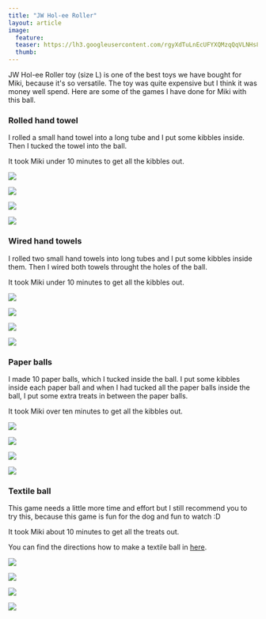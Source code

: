 ```yaml
---
title: "JW Hol-ee Roller"
layout: article
image:
  feature:
  teaser: https://lh3.googleusercontent.com/rgyXdTuLnEcUFYXQMzqQqVLNHs8xYl3td3d2Q_8nyXdaBncw_RCLuBbAh2CNGgbQ-JqAzFCOxpRH7i9nVUsx9nDuzGIJsFaGf08HvnQILMz4mrjN8tUMV_o2mBGUOu13Z1doZQevMc50QsXtWFYMfaX2Mp1B5qho-_EH4-vDTpVvyhzEHY6mO0sMXz1VTl5NIGYEWMSXupfWNpy5cz4vlBINt_4_XOkzTkWqQ4eXMFctQOXGao8l70XSigROmQ0srQzhGMtcTszh1AJPqOjNkjpuABVPGeYTGo-oi1ncJ1DGmZ-tt2lsqW0oTZz5kGuN-ontV-B_DbGc8y2BrBPr6WcOShQvehAmuqjx8ydUFKM1okz6VkFslzwMG4G2Ns2La4Wngh2vlxgQ9_RrkugJp2H5i8PG-w1iulsZRTlYRxtmvJU908Bpr8-JUXbdSkp9vr0Zugr3SID0T3INcLa6l4mEdsNOJenOGgykGSOQL3y9-gbtR3gMWHcKxJtjPimYM1CthhkN6uLh5pRv_WQd8aDUUGu1TrjlcqDB2Db4c_0=w245
  thumb:
---
```


JW Hol-ee Roller toy (size L) is one of the best toys we have bought for Miki, because it's so versatile. The toy was quite expensive but I think it was money well spend. Here are some of the games I have done for Miki with this ball.

### Rolled hand towel

I rolled a small hand towel into a long tube and I put some kibbles inside. Then I tucked the towel into the ball.

It took Miki under 10 minutes to get all the kibbles out.

[![](https://lh3.googleusercontent.com/GgvrS6qm3n77gxalcrsMI8twgu9onIsoNhwZoIEq4MZYpUhME3HGXaxF2FLfaVtDREF5shyTeHKDjxdfOAaF2VpOZdS_M_CzkAq_v38DTjRwu_yOipPvC3t765U8qHeMLaGRoTSp9_ikvJI1DS1CMDwrKQnT1AWghSxKUEy5na6El4VBmYNpMoodrILyQciXeaXJTcSWTq9XNHYyeQFz37AEV-BxuihhDwSQD_FaElAcqf-c8w80R3Oj6KPgO_U3IkH8kxHpjfymzSyAhEvZ0xih4yposDk4QRE7Ta88JMlZjBR4BDzMAQ3-xoXDBfkupifMxeT2X-wEWaBIyRKLhLPmvUcgNcGAKSl98xRf7Hl0YQdYNmlnG-E8Li8bGiEVtshNcLEWSqMU6Avpwda0OLMQVp-FlSvTRj49d6CPJFd9a2sIHbc8Va4SDwqt-uLLVXpQH17pkjLwnZlAL9uLoqfegUosUUlL9sWjHLVcc6_6rEcPSVLQsXyrM5aVG-o6OghcKQf4tThVu10XjeYY2NlGRIKR9Yd59PwNcEmMT5c=w800)](https://lh3.googleusercontent.com/GgvrS6qm3n77gxalcrsMI8twgu9onIsoNhwZoIEq4MZYpUhME3HGXaxF2FLfaVtDREF5shyTeHKDjxdfOAaF2VpOZdS_M_CzkAq_v38DTjRwu_yOipPvC3t765U8qHeMLaGRoTSp9_ikvJI1DS1CMDwrKQnT1AWghSxKUEy5na6El4VBmYNpMoodrILyQciXeaXJTcSWTq9XNHYyeQFz37AEV-BxuihhDwSQD_FaElAcqf-c8w80R3Oj6KPgO_U3IkH8kxHpjfymzSyAhEvZ0xih4yposDk4QRE7Ta88JMlZjBR4BDzMAQ3-xoXDBfkupifMxeT2X-wEWaBIyRKLhLPmvUcgNcGAKSl98xRf7Hl0YQdYNmlnG-E8Li8bGiEVtshNcLEWSqMU6Avpwda0OLMQVp-FlSvTRj49d6CPJFd9a2sIHbc8Va4SDwqt-uLLVXpQH17pkjLwnZlAL9uLoqfegUosUUlL9sWjHLVcc6_6rEcPSVLQsXyrM5aVG-o6OghcKQf4tThVu10XjeYY2NlGRIKR9Yd59PwNcEmMT5c=s0)

[![](https://lh3.googleusercontent.com/G65cEuKsjcqCY6s9WWAKKWn5Mm1kZaQqAb2yM_3hssjNLcBT6THQIjBxsSiHQvAjeGZf_Qj0eWgv01jWvj_m86DHXeS_L-rfYP5v9PMWAFBcSS4PCMO1zshHsblIWBg5fC_rFXRDBH9S9q6fl2lsiMTDMDLaRZPl9Qu3qQb6iMnl8GO7PjYZlWQyyZBhMcgIoSBg-Kwgrt9P-XaQMkoRyobKT1rtEoZxMMnyTI6Zez9obTavvm_7znaiDbRqyr-ioPgXtxkniI2EGQygyPBBKoFrkoY2CXyPh68M675OtkhWNVzzmbL2WKNaqcYxzCSiSovB_fnZ8ElEBJ6Pif6EVi6mhdKVGFAo6JYBsivF4_8rIdyHtWyjAJSCbwMXvyPpPoyWmD6uxCIVBlk6agsP74NDQmZAFNtQ9Qb4dB2ihDb3ndx_R0oNt-F3D0vbw5lR5OZ1bv65PBslIJ6o5ppERlIa_YrHwazRS3DsdeCeIkV24NPeZp66QLnWuQd5Es9rCQ6hicM9rYl7zCbIm93-bbdwGsyDhSAJL799kX7l3No=w800)](https://lh3.googleusercontent.com/G65cEuKsjcqCY6s9WWAKKWn5Mm1kZaQqAb2yM_3hssjNLcBT6THQIjBxsSiHQvAjeGZf_Qj0eWgv01jWvj_m86DHXeS_L-rfYP5v9PMWAFBcSS4PCMO1zshHsblIWBg5fC_rFXRDBH9S9q6fl2lsiMTDMDLaRZPl9Qu3qQb6iMnl8GO7PjYZlWQyyZBhMcgIoSBg-Kwgrt9P-XaQMkoRyobKT1rtEoZxMMnyTI6Zez9obTavvm_7znaiDbRqyr-ioPgXtxkniI2EGQygyPBBKoFrkoY2CXyPh68M675OtkhWNVzzmbL2WKNaqcYxzCSiSovB_fnZ8ElEBJ6Pif6EVi6mhdKVGFAo6JYBsivF4_8rIdyHtWyjAJSCbwMXvyPpPoyWmD6uxCIVBlk6agsP74NDQmZAFNtQ9Qb4dB2ihDb3ndx_R0oNt-F3D0vbw5lR5OZ1bv65PBslIJ6o5ppERlIa_YrHwazRS3DsdeCeIkV24NPeZp66QLnWuQd5Es9rCQ6hicM9rYl7zCbIm93-bbdwGsyDhSAJL799kX7l3No=s0)

[![](https://lh3.googleusercontent.com/m5N_sZ4HMkTGb7kBpRuyDgWUOBXhCxA_vi5WY8dwxBdRrrQ-6qHloeCfzer2UtxOyLh2T6MplTZHCFh2ht_CIiRLKRNIbzA3HtFn23c0hNwahhW0CjVmjnxoElA6RMddLQ9EFmhPM7_vrHEyEt4jm5WM1MsR5T0wqE6bMTIOCrOFj_zL3ad_QNZ4EXvtmCh5MauVLWPNQpiIsIe_u2chB6TBpWlTpOcakDQzTYGdXFu681YPl_HLgg9bbWPpXxINbNVlAYdzJEr2zUQNSVn0aYCLoUMNRY9uTqFklZxBV4za1OD-jGL_7yr6-apzqdD637iWMtI8S_hfJ8fcbRobfF46QLYOI_NBT5DlXh3iSqISEcH_kCNuJBZoU5QPERd13Cq8P00z4y1nf7bkOHbCaCP5xd9YFIOqOZCLDestPB1BI4mH6eYVCW1FH3e4bHA4D6TjxH3cQr1msWimGEsEqtp4RieVzocPC5ssKl_cafgmhtSIvOMj8we_xhkboGPsl4bCo-rFmITME4gjsXS6ajzQdA6Mw1N3PvgMDNtVeDI=w800)](https://lh3.googleusercontent.com/m5N_sZ4HMkTGb7kBpRuyDgWUOBXhCxA_vi5WY8dwxBdRrrQ-6qHloeCfzer2UtxOyLh2T6MplTZHCFh2ht_CIiRLKRNIbzA3HtFn23c0hNwahhW0CjVmjnxoElA6RMddLQ9EFmhPM7_vrHEyEt4jm5WM1MsR5T0wqE6bMTIOCrOFj_zL3ad_QNZ4EXvtmCh5MauVLWPNQpiIsIe_u2chB6TBpWlTpOcakDQzTYGdXFu681YPl_HLgg9bbWPpXxINbNVlAYdzJEr2zUQNSVn0aYCLoUMNRY9uTqFklZxBV4za1OD-jGL_7yr6-apzqdD637iWMtI8S_hfJ8fcbRobfF46QLYOI_NBT5DlXh3iSqISEcH_kCNuJBZoU5QPERd13Cq8P00z4y1nf7bkOHbCaCP5xd9YFIOqOZCLDestPB1BI4mH6eYVCW1FH3e4bHA4D6TjxH3cQr1msWimGEsEqtp4RieVzocPC5ssKl_cafgmhtSIvOMj8we_xhkboGPsl4bCo-rFmITME4gjsXS6ajzQdA6Mw1N3PvgMDNtVeDI=s0)

[![](https://lh3.googleusercontent.com/PwWZMzwfCt-rb24GyNnlI3oBCAd684OOXOu8Xq1knlqMd4o5le9UCxiXgTjXNOYuufUQl1cv5MM7MFtSduTuHG074fTjEeLdsN-r-gsmoiet3TOdFo7gG0KSS2mW0xAVw1r83_wRn0zl9x29UssJTCYjkzsPDTB_tevBTYFqK1TFLLG-m5bSkhVCMM2LeH6XJDLtu7T_lv6TPO0pmdtlgaDgmAdG1hMBO08lMyTURcq1RLSIklcGDz7q2b09pRGQ_j4A-a2obqfDIAy9ousLnzSWQzZFRCTTFM9KiF9VCVYfTjbISojj427szkcIpA6oCTOzXOR0bnXDbtMk8YD-PfKVSvxRx8Zr4HN7YVPAJa1YNWBBYaZOfBu4vsyfe4GzQdpZCVASBhoKDu20VgBGrQGBYEm5YX7pBr-fV61ZtcziNfwzEc-oYSa3KVIGljot1WisHLeiCNU5DUCxruGOl81AuEcPomBaa2gMeWFyQg3oZ_jZyS75uMZ_YyWKVPrN0de09lC2U92kwfPu2LbEZWdcw4uUC22DMHToGmNjepU=w800)](https://lh3.googleusercontent.com/PwWZMzwfCt-rb24GyNnlI3oBCAd684OOXOu8Xq1knlqMd4o5le9UCxiXgTjXNOYuufUQl1cv5MM7MFtSduTuHG074fTjEeLdsN-r-gsmoiet3TOdFo7gG0KSS2mW0xAVw1r83_wRn0zl9x29UssJTCYjkzsPDTB_tevBTYFqK1TFLLG-m5bSkhVCMM2LeH6XJDLtu7T_lv6TPO0pmdtlgaDgmAdG1hMBO08lMyTURcq1RLSIklcGDz7q2b09pRGQ_j4A-a2obqfDIAy9ousLnzSWQzZFRCTTFM9KiF9VCVYfTjbISojj427szkcIpA6oCTOzXOR0bnXDbtMk8YD-PfKVSvxRx8Zr4HN7YVPAJa1YNWBBYaZOfBu4vsyfe4GzQdpZCVASBhoKDu20VgBGrQGBYEm5YX7pBr-fV61ZtcziNfwzEc-oYSa3KVIGljot1WisHLeiCNU5DUCxruGOl81AuEcPomBaa2gMeWFyQg3oZ_jZyS75uMZ_YyWKVPrN0de09lC2U92kwfPu2LbEZWdcw4uUC22DMHToGmNjepU=s0)

### Wired hand towels

I rolled two small hand towels into long tubes and I put some kibbles inside them. Then I wired both towels throught the holes of the ball.

It took Miki under 10 minutes to get all the kibbles out.

[![](https://lh3.googleusercontent.com/uObqffl1QahsjsCO9xk1wZmMKZt8rJJFDf9B5ZLwRMoTP9bTP8zF_bNXrybI0we9iT_67Y_90N3aJm9dmfuIT1NYMWrRhUnxWIb3QB_Qa7DbTIS3VVCk-pYbMOMBKBaukMNaYZ66c5E1S6KhCKzzzMFq0Eh2fOktdllESzb6cuxlQhYRIVlJGR1CudtYU6O9x3-PS8GBvNG8hOjWgMAmJffUACjupEsW5C4y4vVnNhPJn5807zzZV8nzK5gP0hJ75gb9aGYPmMl5QCsLuuwQAFh22E-kM0xKz0NXlLRyDzvW6d4YKZexpjyxxYVxH1wd6IobfFol6cnCt1aEyvHwabX4A1zy2j9fqw4VHBxPELSiUvgBVpAkyfdfKc7Ktf6Mc8QdfMjdW2WVbi7gyDnKEs4V1nvs9bVnqap40GeuS_g7CTK4HryIf4naV-B2ikLwDzYasf1Apt9eca2Gfj-5r9FfbqKoRxZBmge7Gu1j4C5u8J2zfL3DTPJzLh9t05kmERTBXXn5eFnA0q_jMjS2HqqN-b1jW6WcoubSjfMZp9o=w800)](https://lh3.googleusercontent.com/uObqffl1QahsjsCO9xk1wZmMKZt8rJJFDf9B5ZLwRMoTP9bTP8zF_bNXrybI0we9iT_67Y_90N3aJm9dmfuIT1NYMWrRhUnxWIb3QB_Qa7DbTIS3VVCk-pYbMOMBKBaukMNaYZ66c5E1S6KhCKzzzMFq0Eh2fOktdllESzb6cuxlQhYRIVlJGR1CudtYU6O9x3-PS8GBvNG8hOjWgMAmJffUACjupEsW5C4y4vVnNhPJn5807zzZV8nzK5gP0hJ75gb9aGYPmMl5QCsLuuwQAFh22E-kM0xKz0NXlLRyDzvW6d4YKZexpjyxxYVxH1wd6IobfFol6cnCt1aEyvHwabX4A1zy2j9fqw4VHBxPELSiUvgBVpAkyfdfKc7Ktf6Mc8QdfMjdW2WVbi7gyDnKEs4V1nvs9bVnqap40GeuS_g7CTK4HryIf4naV-B2ikLwDzYasf1Apt9eca2Gfj-5r9FfbqKoRxZBmge7Gu1j4C5u8J2zfL3DTPJzLh9t05kmERTBXXn5eFnA0q_jMjS2HqqN-b1jW6WcoubSjfMZp9o=s0)

[![](https://lh3.googleusercontent.com/KrVBVgsw_XCL7p37Lm1ncu45gRJwfCDGizyK_KkHY9fEDGbIx8D_Sw9dqTfwuy6708KXtyBno8UYjrVJXj70fiCb8LxK8l-D2FqMudccxzQmryDzG8KgR3DZRppjjhuNmN-syZN4ckI9tkV0haS141q8DDBcdBptZck2UhW8HinTn8vbLo5w9i8BkPuYnV9p65kDBv1BL1AI60_GdT6hft06nJN5ttJDbLyVMJO61mVYqz455TjiXOpULse_d2CUNbAxzre--tegIj7TYE3a9ZdkNa9QKETMN-6w8bTX7r-vTwP3D4MqT13t02Qa2QHauOTHHPmyWYnqPEDC-ZGzJQsyMwFhK78L8RwB6exUgXotFKTpXz_G_uDYe5n0D3xBZheHQis10RVaExbIxemuJdOctVxkxCPzXjTlYVroCzAkCIjMBcB79mpdGdjHX4s277G6ijcRYtUOffE7Zr2dE860dIWHnhx0z4DlHmvuWaxUmp4MePFkga0TfjEtSMcAB9S7XQIqm2j4mnUDHEMB_gqfhtkg5qZnpQo-8YXMa30=w800)](https://lh3.googleusercontent.com/KrVBVgsw_XCL7p37Lm1ncu45gRJwfCDGizyK_KkHY9fEDGbIx8D_Sw9dqTfwuy6708KXtyBno8UYjrVJXj70fiCb8LxK8l-D2FqMudccxzQmryDzG8KgR3DZRppjjhuNmN-syZN4ckI9tkV0haS141q8DDBcdBptZck2UhW8HinTn8vbLo5w9i8BkPuYnV9p65kDBv1BL1AI60_GdT6hft06nJN5ttJDbLyVMJO61mVYqz455TjiXOpULse_d2CUNbAxzre--tegIj7TYE3a9ZdkNa9QKETMN-6w8bTX7r-vTwP3D4MqT13t02Qa2QHauOTHHPmyWYnqPEDC-ZGzJQsyMwFhK78L8RwB6exUgXotFKTpXz_G_uDYe5n0D3xBZheHQis10RVaExbIxemuJdOctVxkxCPzXjTlYVroCzAkCIjMBcB79mpdGdjHX4s277G6ijcRYtUOffE7Zr2dE860dIWHnhx0z4DlHmvuWaxUmp4MePFkga0TfjEtSMcAB9S7XQIqm2j4mnUDHEMB_gqfhtkg5qZnpQo-8YXMa30=s0)

[![](https://lh3.googleusercontent.com/4BYrZ7lq6Deefht0gO2ZLmE1pGMuvuikF4Ye-Dr9N1AkMs2NQNRPfXCB6OReA4uRyZgRbBAazscLgipOkohLSbXnSmw4QwpqtxjMZ8-_j3rc4jjSsdUXciVvV9mANvnfMoLMmeNlh0CM_kJZlaOA2Xz-Nd-uOIc1yyUlAXhtzQYnQAOHX_R_zCLn_WCEsQn9dsBbi-YKJAqmxIAb1WCpGlsRI4sdW7Ss5faz3BMzVBTqNGJP7a3wLn8L72yxsBn-s2OY5hNyeTc_6t_gMnqZ6klWsARplIvpXZ84EkktbbrdlvWI6SqiarR_XyY8sedID4r3t63JJSe25inHFm3EoK7evqevqctxMr1JlD8e7KpQyPQPDX3OGadhTtypwz-F1qK7SWTpaok0x9dyI5t_H1tAsQVhleRBaA6liU-N9a5zoAQ3GdagXLeX92BPiCGFIxLgqk4o86YCO-b5j737ufMEMroCp6f3FtANyINi5tNOVyhUL4JXjZwxj150OkF2zpR7Hf1REmXwXkVSdLYPMajkHQUMPi2YV1QmI5thGn8=w800)](https://lh3.googleusercontent.com/4BYrZ7lq6Deefht0gO2ZLmE1pGMuvuikF4Ye-Dr9N1AkMs2NQNRPfXCB6OReA4uRyZgRbBAazscLgipOkohLSbXnSmw4QwpqtxjMZ8-_j3rc4jjSsdUXciVvV9mANvnfMoLMmeNlh0CM_kJZlaOA2Xz-Nd-uOIc1yyUlAXhtzQYnQAOHX_R_zCLn_WCEsQn9dsBbi-YKJAqmxIAb1WCpGlsRI4sdW7Ss5faz3BMzVBTqNGJP7a3wLn8L72yxsBn-s2OY5hNyeTc_6t_gMnqZ6klWsARplIvpXZ84EkktbbrdlvWI6SqiarR_XyY8sedID4r3t63JJSe25inHFm3EoK7evqevqctxMr1JlD8e7KpQyPQPDX3OGadhTtypwz-F1qK7SWTpaok0x9dyI5t_H1tAsQVhleRBaA6liU-N9a5zoAQ3GdagXLeX92BPiCGFIxLgqk4o86YCO-b5j737ufMEMroCp6f3FtANyINi5tNOVyhUL4JXjZwxj150OkF2zpR7Hf1REmXwXkVSdLYPMajkHQUMPi2YV1QmI5thGn8=s0)

[![](https://lh3.googleusercontent.com/NMYY9FxHrhI2xhJBTVb4HFkxLdHyiZGASuUvsNeso8QuSoPo-CX467oB-fYCc6F4cKGMPYRy8_D95qtpJCPAraDWwclwxs7PHYhXIDIbEWIs3_RXL12catBqxlD5pFGObYyl6yq9tEnp-xLECSAIknGmP7tfPAKVmHT2OVMu34nOKY-M5sutmcV3VjzVn29tCpm7_MtQ0jXH64sIE-oCOptbTyadlNZn83RT796fpCCEjQJDlfJC6bajztMl3ThsASH1O0AcljTkXO5FiELUtm_CfWIx9pKnhaaMKeH3SUCiPWiwz3bbgl_LdSPltJwyQWAMeTXlubd6QrNgWjeXXEzo26S5qRuiJG6Q4WRrlFAfUpggtnQEZX1DGpL6pBlZ5mId2g6LAT8sL9ofV7hp90ax7Dy2zpHFr06qeWopQkWCoy__cM3ZbDSkne67gJSDrcWjn0pA_9cOtdaVbl27XvNutX4LqN4Ivt4GqaMo0JFdY0-HGNV-dVKq7llAWa5HYTdKCXPNeS38xxB6KZDIs26pjcOZ-ltbo3ceLijhTPA=w800)](https://lh3.googleusercontent.com/NMYY9FxHrhI2xhJBTVb4HFkxLdHyiZGASuUvsNeso8QuSoPo-CX467oB-fYCc6F4cKGMPYRy8_D95qtpJCPAraDWwclwxs7PHYhXIDIbEWIs3_RXL12catBqxlD5pFGObYyl6yq9tEnp-xLECSAIknGmP7tfPAKVmHT2OVMu34nOKY-M5sutmcV3VjzVn29tCpm7_MtQ0jXH64sIE-oCOptbTyadlNZn83RT796fpCCEjQJDlfJC6bajztMl3ThsASH1O0AcljTkXO5FiELUtm_CfWIx9pKnhaaMKeH3SUCiPWiwz3bbgl_LdSPltJwyQWAMeTXlubd6QrNgWjeXXEzo26S5qRuiJG6Q4WRrlFAfUpggtnQEZX1DGpL6pBlZ5mId2g6LAT8sL9ofV7hp90ax7Dy2zpHFr06qeWopQkWCoy__cM3ZbDSkne67gJSDrcWjn0pA_9cOtdaVbl27XvNutX4LqN4Ivt4GqaMo0JFdY0-HGNV-dVKq7llAWa5HYTdKCXPNeS38xxB6KZDIs26pjcOZ-ltbo3ceLijhTPA=s0)

### Paper balls

I made 10 paper balls, which I tucked inside the ball. I put some kibbles inside each paper ball and when I had tucked all the paper balls inside the ball, I put some extra treats in between the paper balls.

It took Miki over ten minutes to get all the kibbles out.

[![](https://lh3.googleusercontent.com/LUp3ybPrcLUlTtzf8Z_oqNiB8xgozwkfUyds6MZ2ElTm_-E0CD8ECXTvfTvxaEqez5eBoig3zdescElUnG8p1jx0Nf7aoEoZRlzoC2Kc2OLPyW7IhK8TJ76qheHUMZ_Kc9Z7S0jD6sW582PWxlsVphC2rAqFQDWunsUHDeSnmmCC-oLc6jDgdkJ4ShGWL21GQwucyWfSo9aiUI_lgtR3ZUB_icp1CTB--HE7xN0UP9Q4cB-pu1lywsdRBGeW-5lI5GyUe22XXxfDBSr3P6UeIsFacMPBI7dkeQ7dTlHlpeSWZK02WTe5QvmdUCMI2I7bzJLJciz7Jw4j5Umu9WNGdoFNTJFb6ScoXsvUkfAGVKlYhGcqjWEdK7bR_VSAqONXZbUQ9Dbz3sdd5KVBQuXye4thm-OtDstJ7ENT3NAdlxJCogN7rVQfGieu9e3zDEGDT9_ffbEPVMXsitBk4Tv1MZD-UDWmbnUXprfpY4MQ8U6QWjt4yf4vpjXmy1wfEVo5-BH4-_M0O1iJ5JcCVh7cNwM25VT9-o-eNIJBibDG6Uw=w800)](https://lh3.googleusercontent.com/LUp3ybPrcLUlTtzf8Z_oqNiB8xgozwkfUyds6MZ2ElTm_-E0CD8ECXTvfTvxaEqez5eBoig3zdescElUnG8p1jx0Nf7aoEoZRlzoC2Kc2OLPyW7IhK8TJ76qheHUMZ_Kc9Z7S0jD6sW582PWxlsVphC2rAqFQDWunsUHDeSnmmCC-oLc6jDgdkJ4ShGWL21GQwucyWfSo9aiUI_lgtR3ZUB_icp1CTB--HE7xN0UP9Q4cB-pu1lywsdRBGeW-5lI5GyUe22XXxfDBSr3P6UeIsFacMPBI7dkeQ7dTlHlpeSWZK02WTe5QvmdUCMI2I7bzJLJciz7Jw4j5Umu9WNGdoFNTJFb6ScoXsvUkfAGVKlYhGcqjWEdK7bR_VSAqONXZbUQ9Dbz3sdd5KVBQuXye4thm-OtDstJ7ENT3NAdlxJCogN7rVQfGieu9e3zDEGDT9_ffbEPVMXsitBk4Tv1MZD-UDWmbnUXprfpY4MQ8U6QWjt4yf4vpjXmy1wfEVo5-BH4-_M0O1iJ5JcCVh7cNwM25VT9-o-eNIJBibDG6Uw=s0)

[![](https://lh3.googleusercontent.com/rd3dFvTXdBMenHg9E2Utiv86PwLXdqvua1_RqeRNPQ5C0FWMwNgM57AGio_om6hEEUi4RmkEfBuz9aM_l5ofunYAijxmje7cWw-9kAOdszUZmOT5TJwQYGAC3hICyCUmUO_1PdIC7ngZheRuXEIpHAUXgov1JbHbvI73vEiO_16EnKzbiRHjx-gNC-p0ma2-WPckbzS-G6lfOEh8TshuOm092EHATlqTJP-wUoMVISzt5HYeAgdtIl3E1DRx7R_t-2mTjMQHVZ2V8OFfwf-ND7-1AvXPQb7cHqfEH_nyAfyihFQfFpAxyM2eFh2pFqTkDzyEfczDKxm9nFYxIzNGPVIKd5oT1aet74w_mFb_N0i5YLrnyxTCCFlJeEaxVc5P2FDjeoKCBXEgZxsJdBYXC8bKcU1T4b8SNwt-OOXzfrCprz7NUk_f-ihq4QQ3jl4ZxSlLb6c5809PiNToTLABnlGBveb14jK7PuPday1_wSaCuvAP6B_bKiqE_9KF7d2afIwGqxTzuQtQbYYOJ-e7ApWJQK0PgKnTRijyPyP79OM=w800)](https://lh3.googleusercontent.com/rd3dFvTXdBMenHg9E2Utiv86PwLXdqvua1_RqeRNPQ5C0FWMwNgM57AGio_om6hEEUi4RmkEfBuz9aM_l5ofunYAijxmje7cWw-9kAOdszUZmOT5TJwQYGAC3hICyCUmUO_1PdIC7ngZheRuXEIpHAUXgov1JbHbvI73vEiO_16EnKzbiRHjx-gNC-p0ma2-WPckbzS-G6lfOEh8TshuOm092EHATlqTJP-wUoMVISzt5HYeAgdtIl3E1DRx7R_t-2mTjMQHVZ2V8OFfwf-ND7-1AvXPQb7cHqfEH_nyAfyihFQfFpAxyM2eFh2pFqTkDzyEfczDKxm9nFYxIzNGPVIKd5oT1aet74w_mFb_N0i5YLrnyxTCCFlJeEaxVc5P2FDjeoKCBXEgZxsJdBYXC8bKcU1T4b8SNwt-OOXzfrCprz7NUk_f-ihq4QQ3jl4ZxSlLb6c5809PiNToTLABnlGBveb14jK7PuPday1_wSaCuvAP6B_bKiqE_9KF7d2afIwGqxTzuQtQbYYOJ-e7ApWJQK0PgKnTRijyPyP79OM=s0)

[![](https://lh3.googleusercontent.com/oXeQLxI9yOwrSkqFAZTs0OuHZLkji8VZIdYPRVK-T1v-2bsTmujQEvuSj30ab-OeetKWuM1dYYyoFgq7BqY6JtcI23LppqULWrmU1Pwsp93NkZccvxtWWMiOu7A1MryVqZtVWCWONwgWkfSFTs_0i3CS_Thw9xMK8A5ZaHDnowHH1Bv062IlBpX8LCDgC5PPfCXrwJJuXDTjSu2UItCas6eKoyucTi4ZmQtwre8BGljVHGnIHbbC8geKcGc66W2dS9XL2TD1E2lk8SQyuAzb8JoPJqRoT63x0T65DZbjfIuGErsphtXuXsLj9wZCnNKzhiSFQrneT6d_J6xHkSb4tiFZDfV6pH6Nc0BUpuI1XZlg1MS5VOwYWRucQ1C6J_9evpjgbh9HH7kN-q4rk6qMHlvq5A0UMPEVXyKdL-aeNX5tigmRw_pt9tUnt8u9OIHvK1ZvwOSla99uwCV3zKaag-VtT5_KmwM7-uGKBpJ_woLfPrftk1LU2zysMiSD_OjNdcmIm1HKhsqx_sjuX0R8oqT75a52LP-MwtLAjCrO51w=w800)](https://lh3.googleusercontent.com/oXeQLxI9yOwrSkqFAZTs0OuHZLkji8VZIdYPRVK-T1v-2bsTmujQEvuSj30ab-OeetKWuM1dYYyoFgq7BqY6JtcI23LppqULWrmU1Pwsp93NkZccvxtWWMiOu7A1MryVqZtVWCWONwgWkfSFTs_0i3CS_Thw9xMK8A5ZaHDnowHH1Bv062IlBpX8LCDgC5PPfCXrwJJuXDTjSu2UItCas6eKoyucTi4ZmQtwre8BGljVHGnIHbbC8geKcGc66W2dS9XL2TD1E2lk8SQyuAzb8JoPJqRoT63x0T65DZbjfIuGErsphtXuXsLj9wZCnNKzhiSFQrneT6d_J6xHkSb4tiFZDfV6pH6Nc0BUpuI1XZlg1MS5VOwYWRucQ1C6J_9evpjgbh9HH7kN-q4rk6qMHlvq5A0UMPEVXyKdL-aeNX5tigmRw_pt9tUnt8u9OIHvK1ZvwOSla99uwCV3zKaag-VtT5_KmwM7-uGKBpJ_woLfPrftk1LU2zysMiSD_OjNdcmIm1HKhsqx_sjuX0R8oqT75a52LP-MwtLAjCrO51w=s0)

[![](https://lh3.googleusercontent.com/K0fwR2cFZqHweBRFkgIzt-lKtmW4l075iZB7n_qb3odG0mhrjveZqFAWWjTsz91on37vLKqLrCsW6ZiB6pRWCyAxcf90Q0dcAi_NkipiLqMXqnSBRIcuhPrS_1dianH1ZZ5ATEztxc97QhQnyaYUt8WhvkROHUNEUMYWh-sb3VyabaMd84csCIc6inpwIESo9BN5HPCffimxGcGtuWVYmcBJEevGM7Eujq-orVNHaAMCfPj5IxdfuUTdYXJRkbuqF9M6y3ZQVF8OwHu-V3N22RuMehpO4AqftHMoDv1lfCqfxvOO73Q7uWyPqv8UzqQpvUCdFx8rW8CO2cMJ-o4z5U3nSRIeR0WkzXJkAPkobzSXMrou8HuSzOtK4FxM8PCGepNLrYftUtlDOYsKMDIXLdaEHU1IqBik1ZuDhynPkjE-cP2HMWM_1oSMOo2F4AzMUqkGyMgiebCNKPxlfv60vPtP5WlW0JGHMyRXVvXDjlrGIbn3XUa_33n1W7VXSoQzK0YwuwFamy4FO121bqcGKfZJzVFHoiTdVuTy9hDaVKE=w800)](https://lh3.googleusercontent.com/K0fwR2cFZqHweBRFkgIzt-lKtmW4l075iZB7n_qb3odG0mhrjveZqFAWWjTsz91on37vLKqLrCsW6ZiB6pRWCyAxcf90Q0dcAi_NkipiLqMXqnSBRIcuhPrS_1dianH1ZZ5ATEztxc97QhQnyaYUt8WhvkROHUNEUMYWh-sb3VyabaMd84csCIc6inpwIESo9BN5HPCffimxGcGtuWVYmcBJEevGM7Eujq-orVNHaAMCfPj5IxdfuUTdYXJRkbuqF9M6y3ZQVF8OwHu-V3N22RuMehpO4AqftHMoDv1lfCqfxvOO73Q7uWyPqv8UzqQpvUCdFx8rW8CO2cMJ-o4z5U3nSRIeR0WkzXJkAPkobzSXMrou8HuSzOtK4FxM8PCGepNLrYftUtlDOYsKMDIXLdaEHU1IqBik1ZuDhynPkjE-cP2HMWM_1oSMOo2F4AzMUqkGyMgiebCNKPxlfv60vPtP5WlW0JGHMyRXVvXDjlrGIbn3XUa_33n1W7VXSoQzK0YwuwFamy4FO121bqcGKfZJzVFHoiTdVuTy9hDaVKE=s0)

### Textile ball

This game needs a little more time and effort but I still recommend you to try this, because this game is fun for the dog and fun to watch :D

It took Miki about 10 minutes to get all the treats out.

You can find the directions how to make a textile ball in [here](http://minimuutti.com/en/activation/textile-ball/). 

[![](https://lh3.googleusercontent.com/Q15BMY5nniZHVk4xW6GHRLVa_WeRAYUeRT4qSb_aibCfNu1otnrNYdx1SEhmx1LA-MqsovWPJKtTOUy4BvHEzbls2OCxmYitNdOCo1VmkKXucF_zE0zvVCWfk7RolLOc-fA329IwZ4iD0-_qYg4DWiKkOdJxIstWLCfrzcrofqys91DL0SOCIrTvKpW5JDXpVL1RoiRkVO0JBG-ppUiCjHdmKNkwmmsBSobpE602jAQsbX8XjMbIPvkyB99tRfUhuqEnsDeNgGprI4bGJYHZSmAeHHoEC9Cmq77jZXHec5PC6s-8euyFB8OSmTqywWJc8QbY0P7tyuoy6JwNcYRxCvU2Ja9k2op9TUDNAmdF0gGxvOx4ktkSnHZ7OtQi306ebNoSWmwF3cLnyFfA2YRRCUYqjtlr2QaKkvLm7W8pCn6CCDBdwjyvuic11E-KF0x-3zOUFrS_h5hwcZbdUVjz5hSL57tWsdveStpiXiygdDl97P2xiq6ITNZYs3XG1rvkxBbbRZ7rFtDTk3VKlH4cISFq7a5-DRGfdQOwlmmh-7o=w800)](https://lh3.googleusercontent.com/Q15BMY5nniZHVk4xW6GHRLVa_WeRAYUeRT4qSb_aibCfNu1otnrNYdx1SEhmx1LA-MqsovWPJKtTOUy4BvHEzbls2OCxmYitNdOCo1VmkKXucF_zE0zvVCWfk7RolLOc-fA329IwZ4iD0-_qYg4DWiKkOdJxIstWLCfrzcrofqys91DL0SOCIrTvKpW5JDXpVL1RoiRkVO0JBG-ppUiCjHdmKNkwmmsBSobpE602jAQsbX8XjMbIPvkyB99tRfUhuqEnsDeNgGprI4bGJYHZSmAeHHoEC9Cmq77jZXHec5PC6s-8euyFB8OSmTqywWJc8QbY0P7tyuoy6JwNcYRxCvU2Ja9k2op9TUDNAmdF0gGxvOx4ktkSnHZ7OtQi306ebNoSWmwF3cLnyFfA2YRRCUYqjtlr2QaKkvLm7W8pCn6CCDBdwjyvuic11E-KF0x-3zOUFrS_h5hwcZbdUVjz5hSL57tWsdveStpiXiygdDl97P2xiq6ITNZYs3XG1rvkxBbbRZ7rFtDTk3VKlH4cISFq7a5-DRGfdQOwlmmh-7o=s0)

[![](https://lh3.googleusercontent.com/5ERgKxFGoNFbRGn5hIGONCCd2zxobFMEU7KHWSW75F5zYmVY-o0ClVyngap-cuZZNkRvttZAq_P28xEN-CMMXmx26AlNQLuBMJtypNqy9CfTZDo0QG-YixkGNIecuYh0TcH7QoX543VtG9ymE1BmlhIUgXu67gdQ-ahGFHVYwOtrX3s4axF9KfPEMxBbyp2Kwxb9PsNCkl--_Ln1nrF1AfN0qHv23KE1Q2VjyjktqjXYU4b4E0GBiT0Yds22ep5-wMU27PT4GaUJQxnvQ2qTMd8dxeU4_rs-jL4T6wkZC7LlCDuyPK8NeiX_G6iIcETnHygEJ1MxqB2dDa8fQVjB2mG-a4bOXbOvtQ5wze6IBYhJLu9zt-nqtSaqmHXqoZ56cihRq9Yc7fcxsz9WZ8QTVxSZV8Id6D0MwOAnwcn3xq-ZDZgocver19EidTPulvOKiETdZ0lvahT4KvNNzLJciDYYsbZDKgs7WZ4GzqhQmG5a_jaFYVbEh1TkyIiKfYI80c0n-Mbzu4cdEZfD8cNGEK5zGKiqwQlcYFf28jBPRNQ=w800)](https://lh3.googleusercontent.com/5ERgKxFGoNFbRGn5hIGONCCd2zxobFMEU7KHWSW75F5zYmVY-o0ClVyngap-cuZZNkRvttZAq_P28xEN-CMMXmx26AlNQLuBMJtypNqy9CfTZDo0QG-YixkGNIecuYh0TcH7QoX543VtG9ymE1BmlhIUgXu67gdQ-ahGFHVYwOtrX3s4axF9KfPEMxBbyp2Kwxb9PsNCkl--_Ln1nrF1AfN0qHv23KE1Q2VjyjktqjXYU4b4E0GBiT0Yds22ep5-wMU27PT4GaUJQxnvQ2qTMd8dxeU4_rs-jL4T6wkZC7LlCDuyPK8NeiX_G6iIcETnHygEJ1MxqB2dDa8fQVjB2mG-a4bOXbOvtQ5wze6IBYhJLu9zt-nqtSaqmHXqoZ56cihRq9Yc7fcxsz9WZ8QTVxSZV8Id6D0MwOAnwcn3xq-ZDZgocver19EidTPulvOKiETdZ0lvahT4KvNNzLJciDYYsbZDKgs7WZ4GzqhQmG5a_jaFYVbEh1TkyIiKfYI80c0n-Mbzu4cdEZfD8cNGEK5zGKiqwQlcYFf28jBPRNQ=s0)

[![](https://lh3.googleusercontent.com/14W34bGigZ0DH1GWrTSH0O1R9ZWrm5YE4ACYN6Xedyy2XhvldluzWvQQT-WJDgXUX2PXYk-oot4yr-sBJJeN98ZavxWixE65zeX2dFLuszkebr4kCAIIZ4vOSbYccb75mc-lGjsYb2k_WvpjsMTGB9KKkCM1_-CuFYOzF18NoPp7ns7ytZYuh8ayTAgp1dVi6NKrydOb676wwu0gkx_-DLrmMi-3KW3KYphwD-W1z0CaqJdZp5ZAj43n4qcn189ve05TbS9uicsQxKFEYRBS2IxhgWApL8mL7F9Pfo_QU0FGJeHksV5st790K6thh_M-bnqFz8VwK_seBJZRBxawcyb7Juf5EGvSVgaPhD49ILs6z5HZ6jJZvZrYKH9kChn06pJby08w4wjLi-dC1KOEN4FAH0GQhIBXQa1Qfg2t4I3HyD3SzkU9UVE5lwcIucFbkib12LxTCOLGp-DG7sDOYJkNREpz1uYelNop37Ff8_LI9vbYxiRzGtjEmxAnJ1rvPyuMp0-L14Os1omBX1L6lWLZUdCbQfE3flAsEEzp7Gk=w800)](https://lh3.googleusercontent.com/14W34bGigZ0DH1GWrTSH0O1R9ZWrm5YE4ACYN6Xedyy2XhvldluzWvQQT-WJDgXUX2PXYk-oot4yr-sBJJeN98ZavxWixE65zeX2dFLuszkebr4kCAIIZ4vOSbYccb75mc-lGjsYb2k_WvpjsMTGB9KKkCM1_-CuFYOzF18NoPp7ns7ytZYuh8ayTAgp1dVi6NKrydOb676wwu0gkx_-DLrmMi-3KW3KYphwD-W1z0CaqJdZp5ZAj43n4qcn189ve05TbS9uicsQxKFEYRBS2IxhgWApL8mL7F9Pfo_QU0FGJeHksV5st790K6thh_M-bnqFz8VwK_seBJZRBxawcyb7Juf5EGvSVgaPhD49ILs6z5HZ6jJZvZrYKH9kChn06pJby08w4wjLi-dC1KOEN4FAH0GQhIBXQa1Qfg2t4I3HyD3SzkU9UVE5lwcIucFbkib12LxTCOLGp-DG7sDOYJkNREpz1uYelNop37Ff8_LI9vbYxiRzGtjEmxAnJ1rvPyuMp0-L14Os1omBX1L6lWLZUdCbQfE3flAsEEzp7Gk=s0)

[![](https://lh3.googleusercontent.com/5-1lC-daB3e3T6ZGrd7afHVyt5BdWxmEbts5WMUmh2E6-I6eMT37NMVcfi2h3F1ZSygv7I5QLnCT2WC1vjRZPJ3RxO20fawofw77q2Lvcy9uBhvNVXdCn7h9QAmf6SRiVjk5R9ltKPADsk6q18jmzpJfiYSOajUpD4hV5cQXhDo8Pk0ExBSxk2QevNdF2D25I8ls50h17BRzlR9hp1NuKQNblMlZ9MhsN8nJkxB9kr6jjldgNQQb88ONlKpsJGCOj3Q2zYnaVH3Rfkq3GjiiQXIG3vshnzEtPyzs3Q-AMZmUpE33DmrTwa2mGlNYwAfnAh_QszcS2B9z6bWs9JV-dA74MOt3DJiE7AWp2Ks6PL2PZ7TmP3Q0muFghbj77dx9IQ2PlDBaKlOgsROLz5tq9pIy3OdTjBfvGTtnXyy9cz2SpaJGEmlb3hJIf-yFd1pLzHMcDX64nm9OtejmvwWofEWXYG8AzA1-6Rdq_OA_3c5wXTKxZPXPI9VVP069AXmM-FaDODlxYVzq86BZEQeP86YRyggFkqBQ5IPIIMDP0vA=w800)](https://lh3.googleusercontent.com/5-1lC-daB3e3T6ZGrd7afHVyt5BdWxmEbts5WMUmh2E6-I6eMT37NMVcfi2h3F1ZSygv7I5QLnCT2WC1vjRZPJ3RxO20fawofw77q2Lvcy9uBhvNVXdCn7h9QAmf6SRiVjk5R9ltKPADsk6q18jmzpJfiYSOajUpD4hV5cQXhDo8Pk0ExBSxk2QevNdF2D25I8ls50h17BRzlR9hp1NuKQNblMlZ9MhsN8nJkxB9kr6jjldgNQQb88ONlKpsJGCOj3Q2zYnaVH3Rfkq3GjiiQXIG3vshnzEtPyzs3Q-AMZmUpE33DmrTwa2mGlNYwAfnAh_QszcS2B9z6bWs9JV-dA74MOt3DJiE7AWp2Ks6PL2PZ7TmP3Q0muFghbj77dx9IQ2PlDBaKlOgsROLz5tq9pIy3OdTjBfvGTtnXyy9cz2SpaJGEmlb3hJIf-yFd1pLzHMcDX64nm9OtejmvwWofEWXYG8AzA1-6Rdq_OA_3c5wXTKxZPXPI9VVP069AXmM-FaDODlxYVzq86BZEQeP86YRyggFkqBQ5IPIIMDP0vA=s0)
